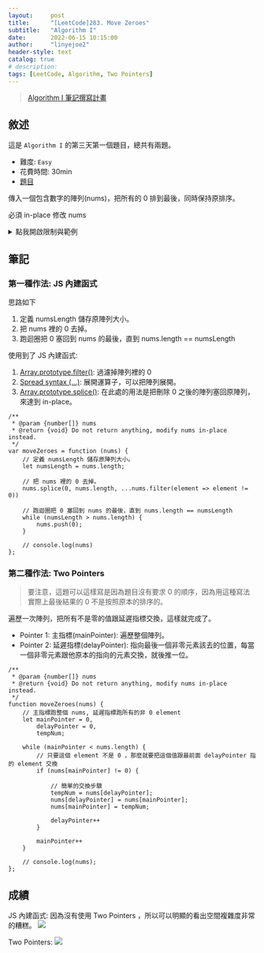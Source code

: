 ```yaml
---
layout:     post
title:      "[LeetCode]283. Move Zeroes"
subtitle:   "Algorithm I"
date:       2022-06-15 10:15:00
author:     "linyejoe2"
header-style: text
catalog: true
# description: 
tags: [LeetCode, Algorithm, Two Pointers]
---
```


>[Algorithm I 筆記撰寫計畫](/2022/06/14/leetcode/Algorithm/Algorithm%20I/Starting-write-Algorithm-I-Note/)

## 敘述

這是 `Algorithm I` 的第三天第一個題目，總共有兩題。

+ 難度: `Easy` 
+ 花費時間: 30min
+ [題目](https://leetcode.com/problems/move-zeroes/)

傳入一個包含數字的陣列(nums)，把所有的 0 排到最後，同時保持原排序。

<!--more-->

必須 in-place 修改 nums

<details><summary>點我開啟限制與範例</summary>
<pre>

**限制:**

-   `1 <= nums.length <= 104`
-   `-231 <= nums[i] <= 231 - 1`


**Example 1:**

```=
Input: nums = [0,1,0,3,12]
Output: [1,3,12,0,0]
```

**Example 2:**

```=
Input: nums = [0]
Output: [0]
```
</pre></details>

## 筆記

### 第一種作法: JS 內建函式

思路如下
1. 定義 numsLength 儲存原陣列大小。
2. 把 nums 裡的 0 去掉。
3. 跑迴圈把 0 塞回到 nums 的最後，直到 nums.length == numsLength

使用到了 JS 內建函式:

1. [Array.prototype.filter()](https://developer.mozilla.org/en-US/docs/Web/JavaScript/Reference/Global_Objects/Array/filter): 過濾掉陣列裡的 0
2. [Spread syntax \(...\)](https://developer.mozilla.org/en-US/docs/Web/JavaScript/Reference/Operators/Spread_syntax): 展開運算子，可以把陣列展開。
3. [Array.prototype.splice()](https://developer.mozilla.org/en-US/docs/Web/JavaScript/Reference/Global_Objects/Array/splice): 在此處的用法是把刪除 0 之後的陣列塞回原陣列，來達到 in-place。

```js=
/**
 * @param {number[]} nums
 * @return {void} Do not return anything, modify nums in-place instead.
 */
var moveZeroes = function (nums) {
    // 定義 numsLength 儲存原陣列大小。
    let numsLength = nums.length;

    // 把 nums 裡的 0 去掉。
    nums.splice(0, nums.length, ...nums.filter(element => element != 0))

    // 跑迴圈把 0 塞回到 nums 的最後，直到 nums.length == numsLength
    while (numsLength > nums.length) {
        nums.push(0);
    }

    // console.log(nums)
};
```

### 第二種作法: Two Pointers

> 要注意，這題可以這樣寫是因為題目沒有要求 0 的順序，因為用這種寫法實際上最後結果的 0 不是按照原本的排序的。

遍歷一次陣列，把所有不是零的值跟延遲指標交換，這樣就完成了。

+ Pointer 1: 主指標(mainPointer): 遍歷整個陣列。
+ Pointer 2: 延遲指標(delayPointer): 指向最後一個非零元素該去的位置，每當一個非零元素跟他原本的指向的元素交換，就後推一位。

```js=
/**
 * @param {number[]} nums
 * @return {void} Do not return anything, modify nums in-place instead.
 */
function moveZeroes(nums) {
    // 主指標跑整個 nums, 延遲指標跑所有的非 0 element
    let mainPointer = 0,
        delayPointer = 0,
        tempNum;

    while (mainPointer < nums.length) {
        // 只要這個 element 不是 0 ，那麼就要把這個值跟最前面 delayPointer 指的 element 交換
        if (nums[mainPointer] != 0) {

            // 簡單的交換步驟
            tempNum = nums[delayPointer];
            nums[delayPointer] = nums[mainPointer];
            nums[mainPointer] = tempNum;

            delayPointer++
        }

        mainPointer++
    }

    // console.log(nums);
};
```

## 成績

JS 內建函式: 因為沒有使用 Two Pointers ，所以可以明顯的看出空間複雜度非常的糟糕。
![](https://i.imgur.com/j1SNuNV.png)

Two Pointers: 
![](https://i.imgur.com/oVeH5BE.png)


<details style='display:none;'><summary>點我開啟舊寫法/失敗寫法</summary>
<pre>



</pre></details>

<!-- ##### 參考資料 -->
